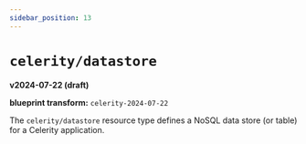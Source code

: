 ```yaml
---
sidebar_position: 13
---
```


# `celerity/datastore`

**v2024-07-22 (draft)**

**blueprint transform:** `celerity-2024-07-22`

The `celerity/datastore` resource type defines a NoSQL data store (or table) for a Celerity application.